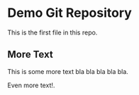 # Demo Git Repository


This is the first file in this repo.


## More Text

This is some more text bla bla bla bla bla.

Even more text!.
